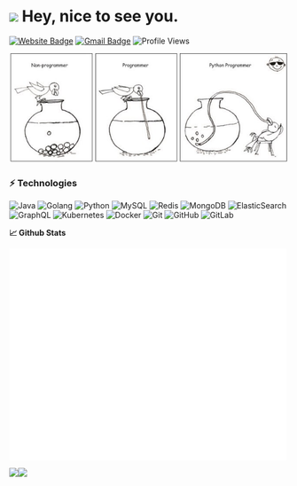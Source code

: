 <h1><img src="https://emojis.slackmojis.com/emojis/images/1531849430/4246/blob-sunglasses.gif?1531849430" width="30"/> Hey, nice to see you.</h1>

[![Website Badge](https://img.shields.io/badge/Website-3b5998?style=flat-square&logo=google-chrome&logoColor=white)](https://ubisoft-potato.github.io/)
[![Gmail Badge](https://img.shields.io/badge/-1354250064mdzz@gmail.com-c14438?style=flat-square&logo=Gmail&logoColor=white&link=mailto:1354250064mdzz@gmail.com)](mailto:1354250064mdzz@gmail.com)
![Profile Views](https://komarev.com/ghpvc/?username=Ubisoft-potato&color=blue&label=PROFILE+VIEWS)

![Python Programmer](https://raw.githubusercontent.com/Ubisoft-potato/pic/master/py.jpg)


### ⚡ Technologies

![Java](https://img.shields.io/badge/-Java-E34A86?style=flat-square&logo=java)
![Golang](https://img.shields.io/badge/-Golang-00599C?style=flat-square&logo=go)
![Python](https://img.shields.io/badge/-Python-black?style=flat-square&logo=Python)
![MySQL](https://img.shields.io/badge/-MySQL-black?style=flat-square&logo=mysql)
![Redis](https://img.shields.io/badge/-Redis-black?style=flat-square&logo=Redis)
![MongoDB](https://img.shields.io/badge/-MongoDB-black?style=flat-square&logo=mongodb)
![ElasticSearch](https://img.shields.io/badge/-ElasticSearch-005571?style=flat-square&logo=elasticsearch)
![GraphQL](https://img.shields.io/badge/-GraphQL-E10098?style=flat-square&logo=graphql)
![Kubernetes](https://img.shields.io/badge/-Kubernetes-000?&logo=Kubernetes)
![Docker](https://img.shields.io/badge/-Docker-black?style=flat-square&logo=docker)
![Git](https://img.shields.io/badge/-Git-black?style=flat-square&logo=git)
![GitHub](https://img.shields.io/badge/-GitHub-181717?style=flat-square&logo=github)
![GitLab](https://img.shields.io/badge/-GitLab-FCA121?style=flat-square&logo=gitlab)


 <b>📈 Github Stats</b>

<img align="center" src="/github-metrics.svg" alt="Metrics" width="500">

<img height="137px" src="https://github-readme-stats.vercel.app/api?username=Ubisoft-potato&show_icons=true&hide_border=true&&count_private=true&include_all_commits=true&line_height=21&text_color=000&icon_color=000&bg_color=0,ea6161,ffc64d,fffc4d,52fa5a&theme=graywhite" /><!-- wi*quL3fcV --><img height="137px" src="https://github-readme-stats.vercel.app/api/top-langs/?username=Ubisoft-potato&show_icons=true&hide_border=true&layout=compact&langs_count=8&hide=vue,html,javascript,css&text_color=000&icon_color=fff&bg_color=0,52fa5a,4dfcff,c64dff&theme=graywhite"/>

